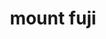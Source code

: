 ---
layout: smileys&emotion
title: mount fuji
emoji: mount_fuji
permalink: 🗻.html
image: assets/img/3moji/mount_fuji.png
---